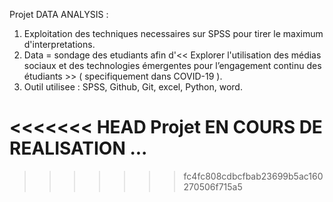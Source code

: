 Projet DATA ANALYSIS : 
  1. Exploitation des techniques necessaires sur SPSS pour tirer le maximum d'interpretations.
  2. Data = sondage des etudiants afin d'<< Explorer l'utilisation des médias sociaux et des technologies émergentes pour l’engagement continu des étudiants >> ( specifiquement dans COVID-19 ).
  3. Outil utilisee : SPSS, Github, Git, excel, Python, word.

<<<<<<< HEAD
Projet EN COURS DE REALISATION ...
=======
>>>>>>> fc4fc808cdbcfbab23699b5ac160270506f715a5
